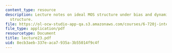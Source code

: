 ```yaml
---
content_type: resource
description: Lecture notes on ideal MOS structure under bias and dynamics of the MOS
  structure.
file: https://ol-ocw-studio-app-qa.s3.amazonaws.com/courses/6-720j-integrated-microelectronic-devices-spring-2007/8ecb3aeb337eaca7935a3b55014f9c4f_lecture23.pdf
file_type: application/pdf
resourcetype: Document
title: lecture23.pdf
uid: 8ecb3aeb-337e-aca7-935a-3b55014f9c4f
---
```


